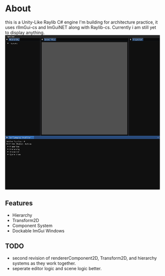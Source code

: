 # About
this is a Unity-Like Raylib C# engine I'm building for architecture practice, it uses rlImGui-cs and ImGuiNET along with Raylib-cs. Currently i am still yet to display anything.
![screenshot of the editor in its current form](media/2024-12-22-145239_hyprshot.png)
## Features
- Hierarchy
- Transform2D
- Component System
- Dockable ImGui Windows
## TODO
- second revision of rendererComponent2D, Transform2D, and hierarchy systems as they work together.
- seperate editor logic and scene logic better.
